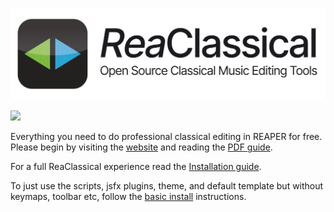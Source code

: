 ![logo](https://github.com/chmaha/ReaClassical/raw/main/docs/images/reaclassical_os.png)

<img src="https://img.shields.io/liberapay/receives/chmaha.svg?logo=liberapay">

Everything you need to do professional classical editing in REAPER for free. Please begin by visiting the [website](https://chmaha.github.io/ReaClassical/) and reading the [PDF guide](https://github.com/chmaha/ReaClassical/raw/main/PDF_Guide/ReaClassical%20User%20Guide.pdf).

For a full ReaClassical experience read the [Installation guide](https://github.com/chmaha/ReaClassical/blob/main/install_instructions.md).

To just use the scripts, jsfx plugins, theme, and default template but without keymaps, toolbar etc, follow the [basic install](https://github.com/chmaha/ReaClassical/blob/main/install_instructions.md#basic-manual-install-inside-your-existing-reaper-install) instructions.
